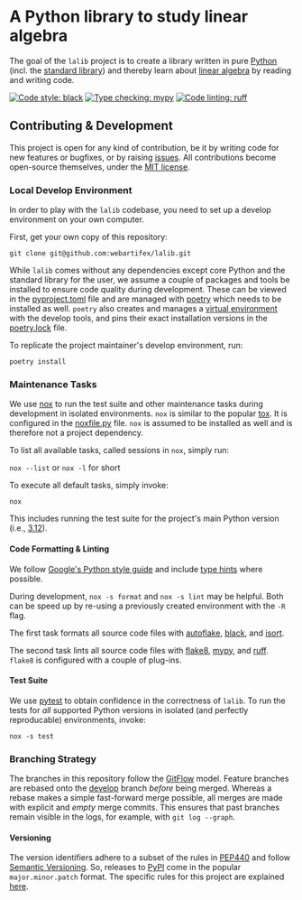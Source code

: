 # A Python library to study linear algebra

The goal of the `lalib` project is to create
    a library written in pure [Python](https://docs.python.org/3/)
    (incl. the [standard library](https://docs.python.org/3/library/index.html))
    and thereby learn about
        [linear algebra](https://en.wikipedia.org/wiki/Linear_algebra)
    by reading and writing code.


[![Code style: black](https://img.shields.io/badge/code%20style-black-000000.svg)](https://github.com/psf/black)
[![Type checking: mypy](https://www.mypy-lang.org/static/mypy_badge.svg)](https://mypy-lang.org/)
[![Code linting: ruff](https://img.shields.io/endpoint?url=https://raw.githubusercontent.com/charliermarsh/ruff/main/assets/badge/v2.json)](https://github.com/astral-sh/ruff)


## Contributing & Development

This project is open for any kind of contribution,
    be it by writing code for new features or bugfixes,
    or by raising [issues](https://github.com/webartifex/lalib/issues).
All contributions become open-source themselves, under the
    [MIT license](https://github.com/webartifex/lalib/blob/main/LICENSE.txt).


### Local Develop Environment

In order to play with the `lalib` codebase,
    you need to set up a develop environment on your own computer.

First, get your own copy of this repository:

`git clone git@github.com:webartifex/lalib.git`

While `lalib` comes without any dependencies
    except core Python and the standard library for the user,
    we assume a couple of packages and tools be installed
    to ensure code quality during development.
These can be viewed in the
    [pyproject.toml](https://github.com/webartifex/lalib/blob/main/pyproject.toml) file
    and are managed with [poetry](https://python-poetry.org/docs/)
    which needs to be installed as well.
`poetry` also creates and manages a
    [virtual environment](https://docs.python.org/3/tutorial/venv.html)
    with the develop tools,
    and pins their exact installation versions in the
    [poetry.lock](https://github.com/webartifex/lalib/blob/main/poetry.lock) file.

To replicate the project maintainer's develop environment, run:

`poetry install`


### Maintenance Tasks

We use [nox](https://nox.thea.codes/en/stable/) to run
    the test suite and other maintenance tasks during development
    in isolated environments.
`nox` is similar to the popular [tox](https://tox.readthedocs.io/en/latest/).
It is configured in the
    [noxfile.py](https://github.com/webartifex/lalib/blob/main/noxfile.py) file.
`nox` is assumed to be installed as well
    and is therefore not a project dependency.

To list all available tasks, called sessions in `nox`, simply run:

`nox --list` or `nox -l` for short

To execute all default tasks, simply invoke:

`nox`

This includes running the test suite for the project's main Python version
    (i.e., [3.12](https://devguide.python.org/versions/)).


#### Code Formatting & Linting

We follow [Google's Python style guide](https://google.github.io/styleguide/pyguide.html)
    and include [type hints](https://docs.python.org/3/library/typing.html)
    where possible.

During development,
    `nox -s format` and `nox -s lint` may be helpful.
Both can be speed up by re-using a previously created environment
    with the `-R` flag.

The first task formats all source code files with
    [autoflake](https://pypi.org/project/autoflake/),
    [black](https://pypi.org/project/black/), and
    [isort](https://pypi.org/project/isort/).

The second task lints all source code files with
    [flake8](https://pypi.org/project/flake8/),
    [mypy](https://pypi.org/project/mypy/), and
    [ruff](https://pypi.org/project/ruff/).
`flake8` is configured with a couple of plug-ins.


#### Test Suite

We use [pytest](https://docs.pytest.org/en/stable/)
    to obtain confidence in the correctness of `lalib`.
To run the tests
    for *all* supported Python versions
    in isolated (and perfectly reproducable) environments,
    invoke:

`nox -s test`


### Branching Strategy

The branches in this repository follow the
    [GitFlow](https://nvie.com/posts/a-successful-git-branching-model/) model.
Feature branches are rebased onto
    the [develop](https://github.com/webartifex/lalib/tree/develop) branch
    *before* being merged.
Whereas a rebase makes a simple fast-forward merge possible,
    all merges are made with explicit and *empty* merge commits.
This ensures that past branches remain visible in the logs,
    for example, with `git log --graph`.


#### Versioning

The version identifiers adhere to a subset of the rules in
    [PEP440](https://peps.python.org/pep-0440/) and
    follow [Semantic Versioning](https://semver.org/spec/v2.0.0.html).
So, releases to [PyPI](https://pypi.org/)
    come in the popular `major.minor.patch` format.
The specific rules for this project are explained
    [here](https://github.com/webartifex/lalib/blob/main/tests/test_version.py).
